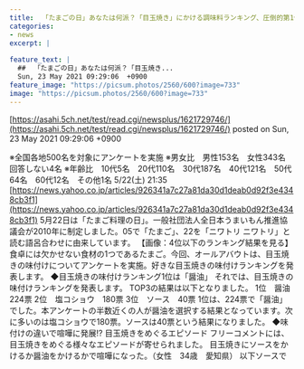 ```yaml
---
title:  「たまごの日」あなたは何派？「目玉焼き」にかける調味料ランキング、圧倒的第1位はやはり  
categories:
- news
excerpt: |
  
feature_text: |
  ##  「たまごの日」あなたは何派？「目玉焼き...
  Sun, 23 May 2021 09:29:06  +0900
feature_image: "https://picsum.photos/2560/600?image=733"
image: "https://picsum.photos/2560/600?image=733"
---
```


[https://asahi.5ch.net/test/read.cgi/newsplus/1621729746/](https://asahi.5ch.net/test/read.cgi/newsplus/1621729746/)
posted on Sun, 23 May 2021 09:29:06  +0900

<!--more-->

※全国各地500名を対象にアンケートを実施 ※男女比　男性153名　女性343名　回答しない4名 ※年齢比　10代5名　20代110名　30代187名　40代121名　50代64名　60代12名　その他1名 5/22(土) 21:35 [https://news.yahoo.co.jp/articles/926341a7c27a81da30d1deab0d92f3e4348cb3f1](https://news.yahoo.co.jp/articles/926341a7c27a81da30d1deab0d92f3e4348cb3f1) 5月22日は「たまご料理の日」。一般社団法人全日本うまいもん推進協議会が2010年に制定しました。05で「たまご」、22を「ニワトリ ニワトリ」と読む語呂合わせに由来しています。 【画像：4位以下のランキング結果を見る】 食卓には欠かせない食材の1つであるたまご。今回、オールアバウトは、目玉焼きの味付けについてアンケートを実施。好きな目玉焼きの味付けランキングを発表します。 ◆目玉焼きの味付けランキング1位は「醤油」 それでは、目玉焼きの味付けランキングを発表します。 TOP3の結果は以下となりました。 1位　醤油　224票 2位　塩コショウ　180票 3位　ソース　40票 1位は、224票で「醤油」でした。本アンケートの半数近くの人が醤油を選択する結果となっています。次に多いのは塩コショウで180票。ソースは40票という結果になりました。 ◆味付けの違いで喧嘩に発展!? 目玉焼きをめぐるエピソード フリーコメントには、目玉焼きをめぐる様々なエピソードが寄せられました。 目玉焼きにソースをかけるか醤油をかけるかで喧嘩になった。（女性　34歳　愛知県） 以下ソースで
